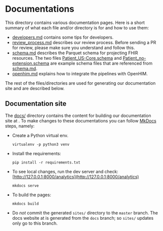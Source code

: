 # Documentations

This directory contains various documentation pages. Here is a short summary of
what each file and/or directory is for and how to use them:

* [developers.md](developers.md) contains some tips for developers.
* [review_process.md](review_process.md) describes our review process. Before
  sending a PR for review, please make sure you understand and follow this.
* [schema.md](schema.md) describes the Parquet schema for projecting FHIR
  resources. The two files [Patient_US-Core.schema](Patient_US-Core.schema) and
  [Patient_no-extension.schema](Patient_no-extension.schema) are example schema
  files that are referenced from [schema.md](schema.md).
* [openhim.md](openhim.md) explains how to integrate the pipelines with OpenHIM.

The rest of the files/directories are used for generating our documentation site
and are described below.

## Documentation site

The [docs/](docs) directory contains the content for building our documentation
site at []().
To make changes to these documentations you can follow
[MkDocs](https://www.mkdocs.org/getting-started/) steps, namely:
* Create a Python virtual env.
  ```shell
  virtualenv -p python3 venv
  ```
* Install the requirements:
  ```shell
  pip install -r requirements.txt
  ```
* To see local changes, run the dev server and check:
  [http://127.0.0.1:8000/analytics](http://127.0.0.1:8000/analytics)
  ```shell
  mkdocs serve
  ```
* To build the pages:
  ```shell
  mkdocs build
  ```
* Do _not_ commit the generated `sites/` directory to the `master` branch. The
  docs website at []() is generated from the `docs` branch; so `sites/` updates
  only go to this branch.
